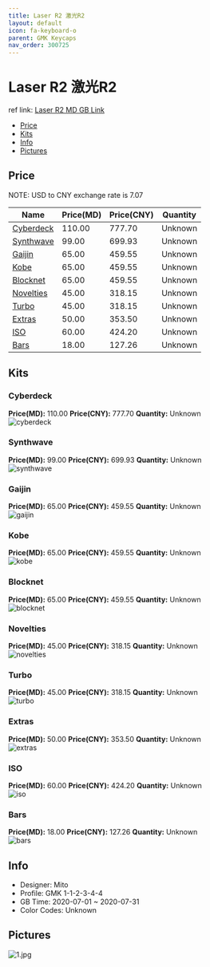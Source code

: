 ```yaml
---
title: Laser R2 激光R2
layout: default
icon: fa-keyboard-o
parent: GMK Keycaps
nav_order: 300725
---
```


# Laser R2 激光R2

ref link: [Laser R2 MD GB Link](https://drop.com/buy/drop-mito-gmk-laser-custom-keycap-set)  
* [Price](#price)  
* [Kits](#kits)  
* [Info](#info)  
* [Pictures](#pictures)  


## Price  

NOTE: USD to CNY exchange rate is 7.07

| Name          | Price(MD)    |  Price(CNY) | Quantity |
| ------------- | ------------ |  ---------- | -------- |
|[Cyberdeck](#cyberdeck)|110.00|777.70|Unknown|
|[Synthwave](#synthwave)|99.00|699.93|Unknown|
|[Gaijin](#gaijin)|65.00|459.55|Unknown|
|[Kobe](#kobe)|65.00|459.55|Unknown|
|[Blocknet](#blocknet)|65.00|459.55|Unknown|
|[Novelties](#novelties)|45.00|318.15|Unknown|
|[Turbo](#turbo)|45.00|318.15|Unknown|
|[Extras](#extras)|50.00|353.50|Unknown|
|[ISO](#iso)|60.00|424.20|Unknown|
|[Bars](#bars)|18.00|127.26|Unknown|


## Kits  
### Cyberdeck  
**Price(MD):** 110.00    **Price(CNY):** 777.70    **Quantity:** Unknown  
<img src="{{ 'assets/images/gmk-keycaps/laserr2/kits_pics/cyberdeck.jpg' | relative_url }}" alt="cyberdeck" class="image featured">

### Synthwave  
**Price(MD):** 99.00    **Price(CNY):** 699.93    **Quantity:** Unknown  
<img src="{{ 'assets/images/gmk-keycaps/laserr2/kits_pics/synthwave.jpg' | relative_url }}" alt="synthwave" class="image featured">

### Gaijin  
**Price(MD):** 65.00    **Price(CNY):** 459.55    **Quantity:** Unknown  
<img src="{{ 'assets/images/gmk-keycaps/laserr2/kits_pics/gaijin.jpg' | relative_url }}" alt="gaijin" class="image featured">

### Kobe  
**Price(MD):** 65.00    **Price(CNY):** 459.55    **Quantity:** Unknown  
<img src="{{ 'assets/images/gmk-keycaps/laserr2/kits_pics/kobe.jpg' | relative_url }}" alt="kobe" class="image featured">

### Blocknet  
**Price(MD):** 65.00    **Price(CNY):** 459.55    **Quantity:** Unknown  
<img src="{{ 'assets/images/gmk-keycaps/laserr2/kits_pics/blocknet.jpg' | relative_url }}" alt="blocknet" class="image featured">

### Novelties  
**Price(MD):** 45.00    **Price(CNY):** 318.15    **Quantity:** Unknown  
<img src="{{ 'assets/images/gmk-keycaps/laserr2/kits_pics/novelties.jpg' | relative_url }}" alt="novelties" class="image featured">

### Turbo  
**Price(MD):** 45.00    **Price(CNY):** 318.15    **Quantity:** Unknown  
<img src="{{ 'assets/images/gmk-keycaps/laserr2/kits_pics/turbo.jpg' | relative_url }}" alt="turbo" class="image featured">

### Extras  
**Price(MD):** 50.00    **Price(CNY):** 353.50    **Quantity:** Unknown  
<img src="{{ 'assets/images/gmk-keycaps/laserr2/kits_pics/extras.jpg' | relative_url }}" alt="extras" class="image featured">

### ISO  
**Price(MD):** 60.00    **Price(CNY):** 424.20    **Quantity:** Unknown  
<img src="{{ 'assets/images/gmk-keycaps/laserr2/kits_pics/iso.jpg' | relative_url }}" alt="iso" class="image featured">

### Bars  
**Price(MD):** 18.00    **Price(CNY):** 127.26    **Quantity:** Unknown  
<img src="{{ 'assets/images/gmk-keycaps/laserr2/kits_pics/bars.jpg' | relative_url }}" alt="bars" class="image featured">


## Info  
* Designer: Mito  
* Profile: GMK 1-1-2-3-4-4  
* GB Time: 2020-07-01 ~ 2020-07-31  
* Color Codes: Unknown  


## Pictures  
<img src="{{ 'assets/images/gmk-keycaps/laserr2/rendering_pics/1.jpg' | relative_url }}" alt="1.jpg" class="image featured">

